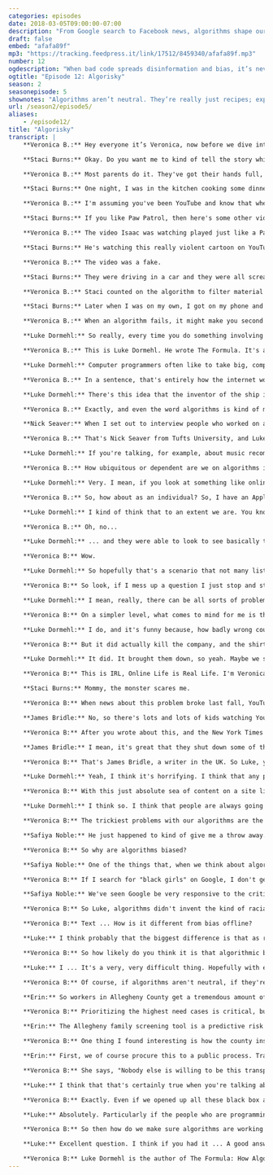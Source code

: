 ```yaml
---
categories: episodes
date: 2018-03-05T09:00:00-07:00
description: "From Google search to Facebook news, algorithms shape our online experience. But like us, algorithms are flawed. Whether intentional or not, biases get written into code. Now, more than ever, it’s up to us to push for accountability. Because when bad code spreads disinformation, it’s never something that “the algorithm did.” It’s something people did. Veronica Belmont investigates algorithmic accountability, in conversation with Luke Dormehl, Staci Burns, James Bridle, Nick Seaver, and Safiya Noble."
draft: false
embed: "afafa89f"
mp3: "https://tracking.feedpress.it/link/17512/8459340/afafa89f.mp3"
number: 12
ogdescription: "When bad code spreads disinformation and bias, it’s never something that “the algorithm did.” It’s something people did."
ogtitle: "Episode 12: Algorisky"
season: 2
seasonepisode: 5
shownotes: "Algorithms aren’t neutral. They’re really just recipes; expressions of human intent. That means it’s up to us to build the algorithms we want. [Read more on how we can make algorithms more accountable](https://blog.mozilla.org/netpolicy/2017/10/23/mozillas-comments-uk-algorithms-inquiry/)."
url: /season2/episode5/
aliases:
    - /episode12/
title: "Algorisky"
transcript: |
    **Veronica B.:** Hey everyone it’s Veronica, now before we dive into the episode, I want to invite you to come out to a live taping of the show, you get to come see an episode of IRL - recording in real life. The episode dives into misinformation and the web. Online it’s hard to figure out what's real and what's fake - who can be trusted and who absolutely can't. Bots spread false news and hype controversies, echo chambers, polarize opinions and divide us. Alternative facts and emotions are trumping accurate reporting. So what can we do to make things better? The taping is at at 4pm at the Commonwealth Club in downtown San Francisco on Sunday, March 18. Want to be in the audience? Send us an email and we'll add you to the guest list until we run out of spots. The email address is [irl-podcast@mozilla.com](mailto:irl-podcast@mozilla.com) and and we’ll take it from there. That’s [irl-podcast@mozilla.com](mailto:irl-podcast@mozilla.com). Alright, I’ll see ya there pals. Here’s this week’s episode.

    **Staci Burns:** Okay. Do you want me to kind of tell the story while I'm introducing, or just make it real brief, like hi, I'm Staci. I'm the mom of two boys, and my son ... I don't even know what to say.

    **Veronica B.:** Most parents do it. They've got their hands full, or frankly, they just need a moment to themselves or to get something done, so they hand over the iPad to the kid. Let them entertain themselves with some fun videos on YouTube Kids. Staci Burns would let her son Isaac do this, too. Isaac is three years old.

    **Staci Burns:** One night, I was in the kitchen cooking some dinner. My son was a few feet away from me on the floor watching an iPad, YouTube Kids to be specific. The video that my son was watching was basically a few characters from the show Paw Patrol, and I heard him say, "Mommy, the monster scares me," and I look over to see what he's doing. He wasn't crying, but he had this really concerned look on his face like he was worried for the characters' safety.

    **Veronica B.:** I'm assuming you've been YouTube and know that when you watch something the sight loads up a bunch of recommended videos to watch next. It's some kind of algorithm where it's basically-

    **Staci Burns:** If you like Paw Patrol, then here's some other videos that have the name Paw Patrol in them.

    **Veronica B.:** The video Isaac was watching played just like a Paw Patrol clip, had the same harmless, happy music, the characters, and everything, except Staci noticed ...

    **Staci Burns:** He's watching this really violent cartoon on YouTube.

    **Veronica B.:** The video was a fake.

    **Staci Burns:** They were driving in a car and they were all screaming, which was being chased by some creepy-looking doll with big, scary eyes. Yeah. When the car crashed, there was blood all over the place. The car basically burst into flames and then blood was leaking from the car and it had Xs over their eyes.

    **Veronica B.:** Staci counted on the algorithm to filter material on YouTube's kids channel, but this time it had been gamed with content designed to slip through the algorithm's fingers, and since there's no human at the gate, it ended up on Isaac's iPad.

    **Staci Burns:** Later when I was on my own, I got on my phone and went to the channel that had the video in question. I mean, I didn't watch any of them, but they all had descriptions like Paw Patrol babies pretend to die by suicide. There have been negative impacts from the video, if I'm being honest. He wasn't afraid to go to his room by himself until after he watched the video.

    **Veronica B.:** When an algorithm fails, it might make you second guess the abilities of the coders who built it. An algorithm is only as effective, only as useful, only as good as its programming lets it be. Today, we peek inside the black boxes and learn how algorithms rule huge parts of our online and offline lives, and we find out what we can do to make them work better. I'm Veronica Belmont, and this is IRL: Online Life Is Real Life, an original podcast from Mozilla. An algorithm is a recipe. That's it. It's a set of instructions that gets you from point A to point B to point wherever. When you stumble into the kitchen in your PJs, and without really thinking you start making coffee, you're using an algorithm. You don't invent a way to make coffee every single morning. Instead, you follow a predetermined set of steps, the steps that you know will result in coffee. Beans out of the cupboard, beans in grinder, grind beans for 10 seconds, dump grounds in filter, put water in reservoir thingy, put pot in its place, mash the start button, stare out the window, wait. Follow the algorithm, get a cup of beautiful coffee. In our online world, those recipes, they're everywhere.

    **Luke Dormehl:** So really, every time you do something involving a computer, algorithms are in some way involved.

    **Veronica B.:** This is Luke Dormehl. He wrote The Formula. It's a book about how algorithms run our lives. He also wrote Thinking Machines, a book on artificial intelligence. This guy, algorithms. I've asked Luke to stick around for the entire episode today, a bit of a copilot. He'll explore a few ideas with me with the help of other guests I'll be pulling in.

    **Luke Dormehl:** Computer programmers often like to take big, complex issues and turn them into a problem that can be broken down into that sequential series of instructions.

    **Veronica B.:** In a sentence, that's entirely how the internet works, and more and more, it's a lot like how a lot of stuff in real life works, too, so it makes sense that we expect these things to work perfectly. Luke, let's dive into this. What do you think?

    **Luke Dormehl:** There's this idea that the inventor of the ship is also the inventor of the shipwreck, and what's so interesting about it is the fact that these to a lot of people these are kind of invisible processes. We don't necessarily know how these algorithms work, but they have an enormous impact on our lives.

    **Veronica B.:** Exactly, and even the word algorithms is kind of mysterious. In fact, it's the only word I consistently spell incorrectly all of the time, like 100% of the time, but I imagine that at least the people who are building these things understand them, that they kind of get how they work. So, we talked to Nick Seaver. He's an anthropologist at Tufts University in Boston, and he actually went and embedded himself in Silicon Valley to learn how these engineers build the algorithms that rule our digital lives, as we know, but it turned out it wasn't quite so simple, so let's have a listen to what he has to say about that particular adventure.

    **Nick Seaver:** When I set out to interview people who worked on algorithmic recommendation, I wanted to figure out how specific kinds of algorithms corresponded to specific kinds of ideas about culture, so that sounds like a pretty straightforward project. You ask someone what they think about taste, why people like what music they like, for instance, and then you ask them about the recommender algorithm they've designed. These are people that, to most outsiders, are clearly working on the algorithm, as we usually talk about it, but when I ask them about their algorithms, I get these blank looks. Whatever bit of the system they personally worked on wasn't the algorithm, and it kept happening. At the engineering level, the algorithm was sort of everywhere and nowhere, so I realized that this vision I had had of the algorithm is a kind of simple thing I could wrap my head around and describe in a sentence or two didn't really exist, not even for the engineers who we might pretend have the inside scoop. Instead, it's so distributed and dependent on all sorts of unreliable things that it's actually hard to figure out whether it's doing what you want, and no one person has that bird's eye view on the whole thing.

    **Veronica B.:** That's Nick Seaver from Tufts University, and Luke, you're still here hanging out with me. Where does your mind go when you hear this, that algorithm builders can't say for sure how what their building actually works?

    **Luke Dormehl:** If you're talking, for example, about music recommendation or the discovery algorithms which are used on Amazon that say, "You enjoyed Harry Potter. You might also enjoy Twilight," that is ... If that algorithm isn't entirely understood by its creators, you know the worst thing that can happen is that you're recommended a book which isn't the book that you wanted. If you're talking, however, about an algorithm which is potentially going to be used for incriminating someone in some way, potentially kind of stripping someone of their driving license, as has happened in the past, or something which is gonna have a far more profound impact on someone's life, that's quite alarming.

    **Veronica B.:** How ubiquitous or dependent are we on algorithms in everyday life?

    **Luke Dormehl:** Very. I mean, if you look at something like online dating, that's now where a large number of people meet each other, a lot of that matching process is carried out algorithmically. The news that we're shown on Facebook, which you can argue as has been argued over the past year can impact on election results, that's a pretty dramatic implication of algorithms. Economically, the amount of financial traits which are now made algorithmically is considerable, so really, every aspect of our lives that we look at, there are algorithms with are being used to control them in some -  some cases.

    **Veronica B.:** So, how about as an individual? So, I have an Apple Watch. I'm really into the quantified self. I like data about my day-to-day life. People buy Fitbits and other devices like that. We're really amassing a ton of data on ourselves. Are we becoming algorithm junkies?

    **Luke Dormehl:** I kind of think that to an extent we are. You know if you go back 20 years, and I think this would be something that would be only a certain fraction of people would be interested in, whereas today we all collect sort of Fitbit data. There's actually a case going on in Germany at the moment where a 19-year-old woman had been murdered, and they arrested someone, and they had no surveillance footage that was kind of accounting for this person's whereabouts during that time, so what they did was they gained access to his iPhone and looked at the health data, because they -  one of the things that the iPhone does is it talks about how many flights of stairs you've climbed-

    **Veronica B.:** Oh, no...

    **Luke Dormehl:** ... and they were able to look to see basically the movement that he would've been taking, sort of climbing up and down this riverbank where she vanished correlating with the amount of stairs that his iPhone said that he had been climbing, if that makes sense, and they were actually able to get investigators to replicate those movements, and found that the iPhone kind of collected that same data.

    **Veronica B:** Wow.

    **Luke Dormehl:** So hopefully that's a scenario that not many listeners will ever find themselves in, but that's kind of an example of some unexpected way that our iPhones may be constantly sort of tracking our movement, and the way that, you know, the idea that data that we're collecting about ourselves could one day wind a person up in prison is kind of something, I guess, kind of intriguing to think about.

    **Veronica B:** So look, if I mess up a question I just stop and start over. But when someone messes up an algorithm, how bad can it get?

    **Luke Dormehl:** I mean, really, there can be all sorts of problematic aspects. For example, in 2010, there was a very famous, called the flash crash. When suddenly billions of dollars disappeared off the stock market, which turned out to possibly be because an algorithm had made a mistake. In that case, then that is a very obvious, sort of notable example of how an algorithm making potentially a sort of, what seems like a minor error, can have an enormous, immediate, sort of economic effect.

    **Veronica B:** On a simpler level, what comes to mind for me is the Solid Gold Bomb t-shirt company a few years ago that actually used an algorithm to generate words on shirts. Do you remember that one?

    **Luke Dormehl:** I do, and it's funny because, how badly wrong could that go? And it turns out that it can go fairly badly wrong. This story involved, as you say, a t-shirt manufacturer which came up with a technology that was going to generate slogans to complete the sentence, "Keep calm and," the main one is, "Keep calm and carry on," but it was going to run through different possible kind of word combinations, and it wound up generating all of these really offensive ones like, I think, "Keep calm and rape a lot," was one. "Keep calm and hit her, Keep calm and grope on," and they wound up being suspended from Amazon. I think that that is a big thing that we're increasingly seeing. Algorithms which are making mistakes, which were humans to make that same error, would be an enormously kind of big problem, but the companies now say, "Actually, it wasn't our fault. It was the algorithm, which accidentally did this."

    **Veronica B:** But it did actually kill the company, and the shirts were never printed. So, effectively, even though they were able to blame the algorithm, the algorithm kind of, it kind of slapped back.

    **Luke Dormehl:** It did. It brought them down, so yeah. Maybe we shouldn't always cede that much control when an algorithm is coming up with the slogans that dictate whether our company continues or not. Maybe that's putting a bit too much reliance on them.

    **Veronica B:** This is IRL, Online Life is Real Life. I'm Veronica Belmont, and with me for this episode is Luke Dormehl. He wrote The Formula, and it's about how algorithms rule our everyday lives. It's not just the programmers of algorithms who need to be held accountable. Sometimes it's the people using the algorithms. The mom you heard at the top of the episode, Staci Burns, described how she and her son were the victims of YouTube video uploaders, who were gaming the video recommendation algorithm.

    **Staci Burns:** Mommy, the monster scares me.

    **Veronica B:** When news about this problem broke last fall, YouTube shot a bunch of these video providers down pretty fast. James Bridle wrote a post about this on Medium, and it really struck a chord. So I asked him about it.

    **James Bridle:** No, so there's lots and lots of kids watching YouTube. They're racking up millions and millions of hits on these videos, which means there's lots and lots of advertising money to be had if you can get your videos in front of kids. What you can do as a content provider, is you can look at what are the most popular keywords? Like PAW Patrol or Peppa Pig, and you can give your video that title, and it'll get picked up by this algorithm and fed into this ongoing stream of videos. Some of those are, you know, well-known TV programs. Beyond that you get really, really badly made ones that are just desperately trying to get the right words into the title. Gradually they expand, and they turn into these insane kind of word salads, which are kind of like spiderman, Elsa, learn colors, trampoline, tape. Whatever it is, these kind of nonsensical sentences that, nevertheless, are like, kind of catnip to the algorithm that's trying to find the holy grail, the most popular content out there and show it to people in return for ad money. What you have is a massive money faucet with people trying to stick their mouth under it.

    **Veronica B:** After you wrote about this, and the New York Times wrote about it, YouTube moved pretty quickly to identify and shut down a lot of these channels. How do you feel about their response? Do we trust the algorithms at all when we see stuff like this?

    **James Bridle:** I mean, it's great that they shut down some of the more prominent channels. Though frankly, they only act once they're kind of prodded to do so. And no, you don't trust anything when you don't fully understand how it functions. This is the nature of proprietary and commercial algorithms, is that essentially they're gonna be making decisions in the best interest of the company that designed them. So they absolutely, absolutely can't and shouldn't be trusted.

    **Veronica B:** That's James Bridle, a writer in the UK. So Luke, you're a new dad. How did you react to this story when you first heard about it?

    **Luke Dormehl:** Yeah, I think it's horrifying. I think that any parent would be terrified. In some ways this highlights both what's great about algorithms in some senses, and what's sort of terrible about them. I mean, YouTube is a tremendous resource. But then the problem is that you get something like this, which is a relatively straight forward way to game an algorithm. Essentially all they're doing is just putting the name of a child's program in the title, and then the algorithm, it presents it as part of, you know, the rest of the collection of things, which are far more appropriate in that, in that category.

    **Veronica B:** With this just absolute sea of content on a site like YouTube, for example, with tons of online content, are the algorithms managing this just inherently prone to being taken advantage of?

    **Luke Dormehl:** I think so. I think that people are always going to find ways to sort of get around a lot of these tools, and particularly when there's sort of money - money at stake. I think that there is always going to be a sort of vested interested in people finding ways to kind of game the system. But hopefully over time these systems will get smarter and cases like this, as troubling as they are when they come out, will make companies kind of realize the importance of actually kind of tightening up these systems so that some of these more straight forward ways of gaming them can actually be closed.

    **Veronica B:** The trickiest problems with our algorithms are the ones we create ourselves. Programmers write cultural biases into the code, whether they realize it or not. So the algorithm can itself return biased results when they go to work. I put this to Safiya Noble. She wrote a book called, Algorithms of Oppression. Safiya first got interested in this nearly a decade ago when she was still a graduate student. A colleague pointed out something bizarre he had noticed on Google.

    **Safiya Noble:** He just happened to kind of give me a throw away. He said, "Oh yeah, you should see the kinds of things that come back even when you search for 'black girls.'" He started laughing, and he was like, "Don't do that search, Safiya," which, of course meant I went and did it, and I was stunned, quite frankly, at that time to see that 90% of the content on the first page when you did a keyword search on the words "black girls," was pornography, or some type of hyper sexualized content. From there, that is where I really started looking at all kinds of identities, concepts, images, and it's really led to several years now of tracking the kinds of biases that show up in Google search results.

    **Veronica B:** So why are algorithms biased?

    **Safiya Noble:** One of the things that, when we think about algorithms, that I think is a challenge here is, is we think of algorithms as objective mathematical formulas. And yet math, computer science, computer programing, these are languages to express ideas and concepts. And as we know, language is highly subjective. So computer language also is subjective based on who's writing, who's coding, and how they want to express or point to particular ideas and concepts.

    **Veronica B:** If I search for "black girls" on Google, I don't get the results you saw 10 years ago. So what do I need to understand about that?

    **Safiya Noble:** We've seen Google be very responsive to the critiques. In some cases they've issued apologies for, say, you know, doing searches on Jews and being served up white supremacist, Holocaust denying websites, and it tries to curate its search results differently. So I think that these are positive signs.

    **Veronica B:** So Luke, algorithms didn't invent the kind of racial bias Safiya mentions here, but how does this bias or this discrimination in this context, how is it different from bias offline?

    **Veronica B:** Text ... How is it different from bias offline?

    **Luke:** I think probably that the biggest difference is that as regrettable and terrible as sort of obvious revert bias in the real world might be, someone obviously discriminating against another person, that's noticeable. With an algorithm, it's an invisible process, so we assume that what they're presenting us is in some ways as was mentioned in that interview clip, an objective truth, and of course it's not.

    **Veronica B:** So how likely do you think it is that algorithmic bias is a problem that just can't be solved?

    **Luke:** I ... It's a very, very difficult thing. Hopefully with education increasingly focusing on sort of computational skills, the generation of people I suppose who have grown up with smart phones around them, they will have more of an awareness of how some of these technologies around them work. But I think that there's always going to be a degree of bias.

    **Veronica B:** Of course, if algorithms aren't neutral, if they're really just expressions of human intentions, that means it's up to us to build the algorithms we want. But algorithms can be complicated. So unpacking how an algorithm works or doesn't work isn't easy. How to make them accountable is a work in progress. When officials working at the department of human services in Allegheny County, Pennsylvania built their family screening tool algorithm, they did so knowing it would come under intense scrutiny, so they built with that in mind. The algorithm helps them better respond to people phoning in to report on the welfare of children in their county. Erin Dalton is their deputy director.

    **Erin:** So workers in Allegheny County get a tremendous amount of volume, so 14-15,000 calls to a county of about 1.2 million. Unlike the police, we don't have resources to respond to all of those calls.

    **Veronica B:** Prioritizing the highest need cases is critical, but it's also time consuming, and decisions can be very hard to make. So with the help of some expert researchers, they created a system that helps staff make smarter decisions.

    **Erin:** The Allegheny family screening tool is a predictive risk model, which takes into account previous human services, criminal justice, other social services, experience, and predicts the likelihood of a future adverse event, so the likelihood of a home removal, which is a really serious event, or the likelihood of  future and sometimes many calls back to the child abuse hotline reporting abuse and neglect.

    **Veronica B:** One thing I found interesting is how the county insisted on building the algorithm transparently, that way people could understand why and how it was being made. Here's Erin again.

    **Erin:** First, we of course procure this to a public process. Transparency around what data goes into it, so there's a paper on our website that documents all the data elements that are part of the system. We had a number of public meetings where we explained the tool to the public, allowed them to ask questions, provide input, and in fact, influence our process. We had a separate ethical review, which examine the ethics of implementing or failing to implement a tool like this. The hard part for us is that because we're so transparent, people can so easily attack what we're doing, and that’s fine because we want it to be the best thing we can be. They just can't compare it to anything else, you know what I mean? Like nobody else is willing to be this transparent.

    **Veronica B:** She says, "Nobody else is willing to be this transparent." Luke, what do you think?

    **Luke:** I think that that's certainly true when you're talking about a company. If you're talking for example about Google, then the algorithms, which the make their search-search technology so valuable. These algorithms are guided like missile codes, so in that sense, al ... Companies are not necessarily willing to share exactly how this technology works because it's their competitive edge.

    **Veronica B:** Exactly. Even if we opened up all these black box algorithms if we somehow convinced companies like Facebook, or Google, or Uber, or whatever to show us their formulas, what are the chances we'd even know what we're looking at?

    **Luke:** Absolutely. Particularly if the people who are programming these algorithms don't necessarily understand exactly how they work. They don't know how the computer is necessarily making some of these decisions, so in that case, exactly how do you start on picking that? How do you start presenting that information to the public? It's really, really difficult, and even when you gave the example of maybe bringing the public in at an early stage, you then have to pass those results onto a computer programmer, whose then going to interpret what the public have said, and turn that into an algorithm. So it's very, very difficult to know exactly how you can make this information transparent to people.

    **Veronica B:** So then how do we make sure algorithms are working for us all the time and not against us, whether that's accidentally or on purpose?

    **Luke:** Excellent question. I think if you had it ... A good answer to that, then you would certainly be in great demand among tech companies. A lot of the time it comes down to subjective-subjective issues, so for example, if you look at ... I know Facebook is now taking steps to maybe change this by changing its Facebook feed, but a user on Facebook is essentially kind of looking for news about their friends. Facebook is looking at a way monetizing your social graph, so the people who are creating the algorithm maybe have a different idea of what they wanted to achieve versus the people who are using it. I don't think that we're anywhere near answering these questions, but I think the fact that we're now at a stage where a large number of people in the public are asking these questions about algorithmic accountability, we're hopefully at the start of what should be an interesting kind of shift.

    **Veronica B:** Luke Dormehl is the author of The Formula: How Algorithms Solve All Our Problems and Create More. And he also wrote Thinking Machines, the quest for artificial intelligence and where it's taking us next. Every algorithm is repeating somebody's idea of how things should go, what we should do, who we should be. The mathematician, Cathy O'Neil warned that what algorithms are really good at is automating the status quo. That means the more our lives are managed by algorithms, the more accountable their programmers need to be. I've had these moments where my friends and I joke about what did the algorithm do? Like we can blame the code for making a bad decision or suggesting we watch some horrible movie on Netflix. But the truth is, it's never something the algorithm did, it's something people did. That means we can still take charge of our algorithms. After all, they're here to serve us, not the other way around. Earlier, I mentioned how after the Youtube kids controversy, the company reacted quickly to implement changes. Since then, the company has rewritten their policy around how video creators can monetize their content. Now, a creator's channel needs to earn at least 4,000 watch hours and 1,000 subscribers before it can apply for the ad program. Youtube also says it's adding more humans to the content approval process and of course, those humans are also helping train the algorithms to be smarter and work better. Luke Dormehl, and the rest of this episode's guests are all working to build better relationships with the code that shapes our identities and our lives. They're looking for ways to make algorithms more accountable, so is Mozilla. You can read about Mozilla's position on algorithmic accountability, just check out the show notes to this episode at IRLPodcast.org. IRL is an original podcast for Mozilla, the not for profit behind the all new Firefox browser. I'm Veronica Belmont, I will see you online until we catch up again, IRL. A-L ... No, yeah. A-L-G-O-R-I-T-H ... I always feel like there's a Y in here, but I don't think there actually is. Algorithm. Thm, thm ... Y-M? There's still not a Y in there, is there? Is there a Y in there anywhere? T-H-I-M? You're laughing, but you're not giving me any feedback.
---
```

